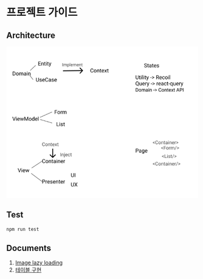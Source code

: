 # 프로젝트 가이드

## Architecture

![hais-architecture](./docs/images/hais-architecture.png)

## Test

```console
npm run test
```

## Documents

1. [Image lazy loading](./docs/ImageLazyLoading.md)
2. [테이블 구현](./docs/테이블%20구현.md)
